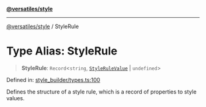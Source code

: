 [**@versatiles/style**](../README.md)

***

[@versatiles/style](../globals.md) / StyleRule

# Type Alias: StyleRule

> **StyleRule**: `Record`\<`string`, [`StyleRuleValue`](StyleRuleValue.md) \| `undefined`\>

Defined in: [style\_builder/types.ts:100](https://github.com/versatiles-org/versatiles-style/blob/d8cc33a46b85aeaa89bfc9bbd1ece1792d845335/src/style_builder/types.ts#L100)

Defines the structure of a style rule, which is a record of properties to style values.
